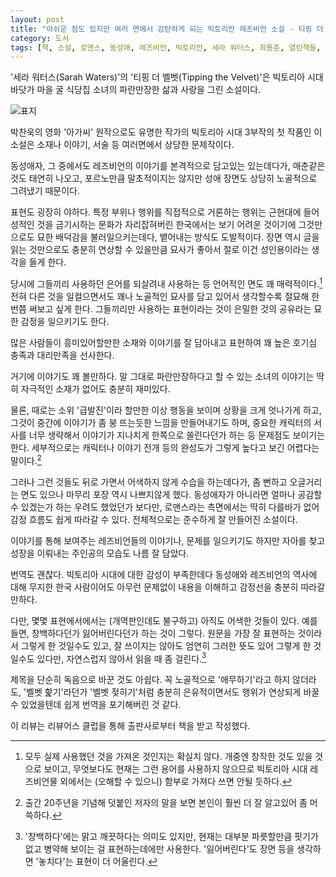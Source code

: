 ```yaml
---
layout: post
title: "아쉬운 점도 있지만 여러 면에서 감탄하게 되는 빅토리안 레즈비언 소설 - 티핑 더 벨벳"
category: 도서
tags: [책, 소설, 로맨스, 동성애, 레즈비언, 빅토리안, 세라 워터스, 최용준, 열린책들, 리뷰어스 클럽, 서평]
---
```


'세라 워터스(Sarah Waters)'의
'티핑 더 벨벳(Tipping the Velvet)'은
빅토리아 시대 바닷가 마을 굴 식당집 소녀의 파란만장한 삶과 사랑을 그린 소설이다.

![표지](https://images2.imgbox.com/f9/40/93mNtBGj_o.jpg)

박찬욱의 영화 '아가씨' 원작으로도 유명한 작가의
빅토리아 시대 3부작의 첫 작품인 이 소설은
소재나 이야기, 서술 등 여러면에서 상당한 문제작이다.

동성애자, 그 중에서도 레즈비언의 이야기를 본격적으로 담고있는 있는데다가,
매춘같은 것도 태연히 나오고,
포르노만큼 말초적이지는 않지만 성애 장면도 상당히 노골적으로 그려냈기 때문이다.

표현도 굉장히 야하다.
특정 부위나 행위를 직접적으로 거론하는 행위는
근현대에 들어 성적인 것을 금기시하는 문화가 자리잡혀버린 한국에서는 보기 어려운 것이기에
그것만으로도 묘한 배덕감을 불러일으키는데다,
뱉어내는 방식도 도발적이다.
장면 역시 글을 읽는 것만으로도 충분히 연상할 수 있을만큼 묘사가 좋아서
절로 이건 성인용이라는 생각을 들게 한다.

당시에 그들끼리 사용하던 은어를 되살려내 사용하는 등 언어적인 면도 꽤 매력적이다.[^1]
전혀 다른 것을 일컬으면서도 꽤나 노골적인 묘사를 담고 있어서 생각할수록 절묘해 한번쯤 써보고 싶게 한다.
그들끼리만 사용하는 표현이라는 것이 은밀한 것의 공유라는 묘한 감정을 일으키기도 한다.

[^1]: 모두 실제 사용했던 것을 가져온 것인지는 확실치 않다. 개중엔 창작한 것도 있을 것으로 보이고, 무엇보다도 현재는 그런 용어를 사용하지 않으므로 빅토리아 시대 레즈비언물 외에서는 (오해할 수 있으니) 함부로 가져다 쓰면 안될 듯하다.

많은 사람들이 흥미있어할만한 소재와 이야기를 잘 담아내고 표현하여
꽤 높은 호기심 충족과 대리만족을 선사한다.

거기에 이야기도 꽤 볼만하다.
말 그대로 파란만장하다고 할 수 있는 소녀의 이야기는
딱히 자극적인 소재가 없어도 충분히 재미있다.

물론, 때로는 소위 '급발진'이라 할만한 이상 행동을 보이며 상황을 크게 엇나가게 하고,
그것이 중간에 이야기가 좀 붕 뜨는듯한 느낌을 만들어내기도 하며,
중요한 캐릭터의 서사를 너무 생략해서 이야기가 지나치게 한쪽으로 쏠린다던가 하는 등
문제점도 보이기는 한다.
세부적으로는 캐릭터나 이야기 전개 등의 완성도가 그렇게 높다고 보긴 어렵다는 말이다.[^2]

[^2]: 출간 20주년을 기념해 덧붙인 저자의 말을 보면 본인이 훨씬 더 잘 알고있어 좀 머쓱하다.

그러나 그런 것들도 뒤로 가면서 어색하지 않게 수습을 하는데다가,
좀 뻔하고 오글거리는 면도 있으나 마무리 포장 역시 나쁘지않게 했다.
동성애자가 아니라면 얼마나 공감할 수 있겠는가 하는 우려도 했었던가 보다만,
로맨스라는 측면에서는 딱히 다를바가 없어 감정 흐름도 쉽게 따라갈 수 있다.
전체적으로는 준수하게 잘 만들어진 소설이다.

이야기를 통해 보여주는 레즈비언들의 이야기나,
문제를 일으키기도 하지만 자아를 찾고 성장을 이뤄내는 주인공의 모습도 나름 잘 담았다.

번역도 괜찮다.
빅토리아 시대에 대한 감성이 부족한데다 동성애와 레즈비언의 역사에 대해 무지한 한국 사람이어도
아무런 문제없이 내용을 이해하고 감정선을 충분히 따라갈 만하다.

다만, 몇몇 표현에서에서는 (개역판인데도 불구하고) 아직도 어색한 것들이 있다.
예를들면, 창백하다던가 잃어버린다던가 하는 것이 그렇다.
원문을 가장 잘 표현하는 것이라서 그렇게 한 것일수도 있고,
잘 쓰이지는 않아도 엄연히 그러한 뜻도 있어 그렇게 한 것일수도 있다만,
자연스럽지 않아서 읽을 때 좀 걸린다.[^3]

[^3]: '창백하다'에는 맑고 깨끗하다는 의미도 있지만, 현재는 대부분 파릇할만큼 핏기가 없고 병약해 보이는 걸 표현하는데에만 사용한다. '잃어버린다'도 장면 등을 생각하면 '놓치다'는 표현이 더 어울린다.

제목을 단순히 독음으로 바꾼 것도 아쉽다.
꼭 노골적으로 '애무하기'라고 하지 않더라도,
'벨벳 핥기'라던가 '벨벳 젖히기'처럼 충분히 은유적이면서도 행위가 연상되게 바꿀 수 있었을텐데
쉽게 번역을 포기해버린 것 같다.



<div class="im im-info">
이 리뷰는 리뷰어스 클럽을 통해 출판사로부터 책을 받고 작성했다.
</div>
